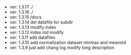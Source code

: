 * ver: 1.3.17 ./ 
* ver: 1.3.16 ./
* ver: 1.3.15 /docs
* ver: 1.3.14 del datafile for subdir
* ver: 1.3.13 modify index
* ver: 1.3.12 index.md modify
* ver: 1.3.11 add datafiles
* ver: 1.3.10 add normalization dataset minmax and meanstd
* ver: 1.3.9  just add chang log modify long description